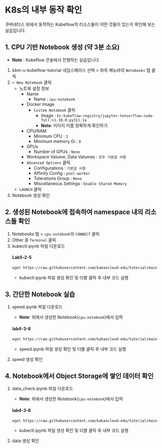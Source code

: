 # K8s의 내부 동작 확인

쿠버네티스 위에서 동작하는 Kubeflow의 리소스들이 어떤 것들이 있는지 확인해 보는 실습입니다.

## 1. CPU 기반 Notebook 생성 (약 3분 소요)

- **Note** : Kubeflow 콘솔에서 진행하는 실습입니다.
1. kbm-u-kubeflow-tutorial 네임스페이스 선택 > 좌측 메뉴바의 `Notebooks` 탭 클릭
2. `+ New Notebook` 클릭
    - 노트북 설정 정보
        - Name
            - Name : `cpu-notebook`
        - Docker Image
            - `Custom Notebook` 클릭
                - Image : `kc-kubeflow-registry/jupyter-tensorflow-cuda-full:v1.10.0.py311.1a`
                - **Note**: 이미지 이름 정확하게 확인하기
        - CPU/RAM
            - Minimum CPU : `2`
            - Minimum memory  Gi : `8`
        - GPUs
            - Number of GPUs : `None`
        - Workspace Valume, Data Valumes : `모두 기본값 사용`
        - `Advanced Options` 클릭
            - Configurations : `기본값 사용`
            - Affinity Config : `pool-worker`
            - Tolerations Group : `None`
            - Miscellaneous Settings : `Enable Shared Memory`
    - `LAUNCH` 클릭
3. Notebook 생성 확인


## 2. 생성된 Notebook에 접속하여 namespace 내의 리소스들 확인
1. Notebooks 탭 > `cpu-notebook`의 `CONNECT` 클릭
2. Other 중 `Terminal` 클릭
3. kubectl.ipynb 파일 다운로드
   #### **Lab5-2-5**
   ```bash
   wget https://raw.githubusercontent.com/kakaocloud-edu/tutorial/main/DataAnalyzeCourse/src/day3/ipynb/kubectl.ipynb
   ```
   - kubectl.ipynb 파일 생성 확인 및 더블 클릭 후 내부 코드 실행

## 3. 간단한 Notebook 실습
1. speed.ipynb 파일 다운로드
   - **Note**: 위에서 생성한 Notebook(`cpu-notebook`)에서 입력

   #### **lab4-3-6**
   ```bash
   wget https://raw.githubusercontent.com/kakaocloud-edu/tutorial/main/DataAnalyzeCourse/src/day3/ipynb/speed.ipynb
   ```
   - speed.ipynb 파일 생성 확인 및 더블 클릭 후 내부 코드 실행

2. speed 생성 확인

## 4. Notebook에서 Object Storage에 쌓인 데이터 확인
1. data_check.ipynb 파일 다운로드
   - **Note**: 위에서 생성한 Notebook(`cpu-notebook`)에서 입력

   #### **lab4-3-6**
   ```bash
   wget https://raw.githubusercontent.com/kakaocloud-edu/tutorial/main/DataAnalyzeCourse/src/day3/ipynb/data_check.ipynb
   ```

   - kubectl.ipynb 파일 생성 확인 및 더블 클릭 후 내부 코드 실행

2. data 생성 확인

